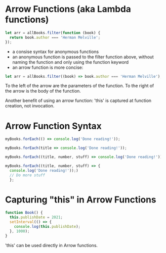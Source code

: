# Arrow Functions (aka Lambda functions)

```typescript
let arr = allBooks.filter(function (book) {
  return book.author === 'Herman Melville';
});
```

- a consise syntax for anonymous functions
- an anonymous function is passed to the filter function above, without naming the function and only using the function keyword
- an arrow function is more concise:

```typescript
let arr = allBooks.filter((book) => book.author === 'Herman Melville');
```

To the left of the arrow are the parameters of the function.
To the right of the arrow is the body of the function.

Another benefit of using an arrow function: 'this' is captured at function creation, not invocation.

# Arrow Function Syntax

```typescript
myBooks.forEach(() => console.log('Done reading!'));

myBooks.forEach(title => console.log('Done reading!'));

myBooks.forEach((title, number, stuff) => console.log('Done reading!'));

myBooks.forEach((title, number, stuff) => {
  console.log('Done reading!'));)
  // Do more stuff
  };
```

# Capturing "this" in Arrow Functions

```typescript
function Book() {
  this.publishDate = 2021;
  setInterval(() => {
    console.log(this.publishDate);
  }, 1000);
}
```

'this' can be used directly in Arrow functions. 
